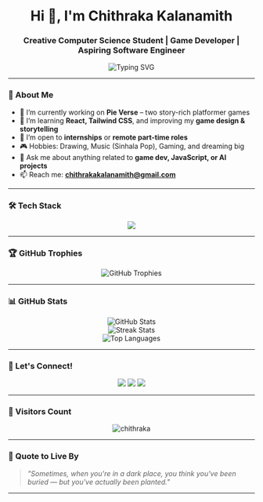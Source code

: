 <!-- README.md -->

<h1 align="center">Hi 👋, I'm Chithraka Kalanamith</h1>
<h3 align="center">Creative Computer Science Student | Game Developer | Aspiring Software Engineer</h3>

<p align="center">
  <img src="https://readme-typing-svg.herokuapp.com?font=Fira+Code&weight=500&pause=1000&center=true&width=435&lines=Welcome+to+my+GitHub!;Game+Dev+%7C+Web+Dev+%7C+Creative+Tech;Building+Maniya+%26+Pie+Verse" alt="Typing SVG" />
</p>

---

### 🌟 About Me

- 🔭 I’m currently working on **Pie Verse** – two story-rich platformer games  
- 🌱 I’m learning **React, Tailwind CSS**, and improving my **game design & storytelling**  
- 👯 I’m open to **internships** or **remote part-time roles**  
- 🎮 Hobbies: Drawing, Music (Sinhala Pop), Gaming, and dreaming big  
- 💬 Ask me about anything related to **game dev, JavaScript, or AI projects**  
- 📫 Reach me: **chithrakakalanamith@gmail.com**  

---

### 🛠️ Tech Stack

<p align="center">
  <img src="https://skillicons.dev/icons?i=js,html,css,react,nodejs,vite,java,cs,tailwind,figma,github,vscode&theme=light" />
</p>

---

### 🏆 GitHub Trophies

<p align="center">
  <img src="https://github-profile-trophy.vercel.app/?username=chithraka-kal&theme=onedark&no-frame=false&no-bg=false&margin-w=6" alt="GitHub Trophies"/>
</p>

---

### 📊 GitHub Stats

<p align="center">
  <img src="https://github-readme-stats.vercel.app/api?username=chithraka-kal&show_icons=true&theme=tokyonight&hide_border=false" alt="GitHub Stats" />
  <br />
  <img src="https://github-readme-streak-stats.herokuapp.com/?user=chithraka-kal&theme=tokyonight&hide_border=false" alt="Streak Stats" />
  <br />
  <img src="https://github-readme-stats.vercel.app/api/top-langs/?username=chithraka-kal&layout=compact&theme=tokyonight&hide_border=false" alt="Top Languages" />
</p>

---

### 🔗 Let's Connect!

<p align="center">
  <a href="https://linkedin.com/in/chithraka" target="_blank"><img src="https://img.shields.io/badge/LinkedIn-0077B5?style=for-the-badge&logo=linkedin" /></a>
  <a href="mailto:kalanamith@gmail.com"><img src="https://img.shields.io/badge/Email-D14836?style=for-the-badge&logo=gmail" /></a>
  <a href="https://www.instagram.com/chithraka/"><img src="https://img.shields.io/badge/Instagram-E4405F?style=for-the-badge&logo=instagram" /></a>
</p>

---

### 🧭 Visitors Count

<p align="center">
  <img src="https://komarev.com/ghpvc/?username=chithraka&label=Profile+Views&color=0e75b6&style=flat" alt="chithraka" />
</p>

---

### 🚀 Quote to Live By
> *"Sometimes, when you're in a dark place, you think you've been buried — but you've actually been planted."*

---


